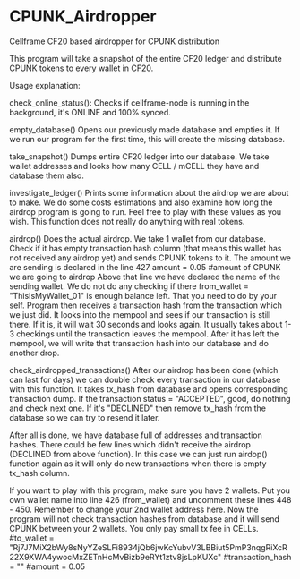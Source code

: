 # CPUNK_Airdropper
Cellframe CF20 based airdropper for CPUNK distribution

This program will take a snapshot of the entire CF20 ledger and distribute CPUNK tokens to every wallet in CF20.

Usage explanation:

check_online_status():
    Checks if cellframe-node is running in the background, it's ONLINE and 100% synced.
    
empty_database()
    Opens our previously made database and empties it. If we run our program for the first
    time, this will create the missing database.

take_snapshot()
    Dumps entire CF20 ledger into our database. We take wallet addresses and looks how many 
    CELL / mCELL they have and database them also.

investigate_ledger()
    Prints some information about the airdrop we are about to make. We do some costs estimations
    and also examine how long the airdrop program is going to run. Feel free to play with these
    values as you wish. This function does not really do anything with real tokens.

airdrop()
    Does the actual airdrop. We take 1 wallet from our database. Check if it has empty transaction hash
    column (that means this wallet has not received any airdrop yet) and sends CPUNK tokens to it.
    The amount we are sending is declared in the line 427 
    amount = 0.05                        #amount of CPUNK we are going to airdrop
    Above that line we have declared the name of the sending wallet. We do not do any checking if there
    from_wallet = "ThisIsMyWallet_01"
    is enough balance left. That you need to do by your self.
    Program then receives a transaction hash from the transaction which we just did. It looks into the 
    mempool and sees if our transaction is still there. If it is, it will wait 30 seconds and looks again.
    It usually takes about 1-3 checkings until the transaction leaves the mempool.
    After it has left the mempool, we will write that transaction hash into our database and do another drop.

check_airdropped_transactions()
    After our airdrop has been done (which can last for days) we can double check every transaction in our
    database with this function. It takes tx_hash from database and opens corresponding transaction dump.
    If the transaction status = "ACCEPTED", good, do nothing and check next one.
    If it's "DECLINED" then remove tx_hash from the database so we can try to resend it later.

After all is done, we have database full of addresses and transaction hashes. There could be few lines which
didn't receive the airdrop (DECLINED from above function). In this case we can just run airdop() function again
as it will only do new transactions when there is empty tx_hash column.

If you want to play with this program, make sure you have 2 wallets. Put you own wallet name into line 426
(from_wallet) and uncomment these lines 448 - 450. Remember to change your 2nd wallet address here. Now the
program will not check transaction hashes from database and it will send CPUNK between your 2 wallets. You only
pay small tx fee in CELLs.
            #to_wallet = "Rj7J7MiX2bWy8sNyYZeSLFi8934jQb6jwKcYubvV3LBBiut5PmP3nqgRiXcR22X9XWA4ywocMxZETnHcMvBizb9eRYt1ztv8jsLpKUXc"
            #transaction_hash = ""
            #amount = 0.05
    
    

